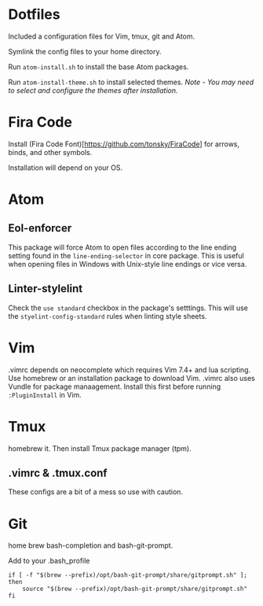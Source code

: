 # Dotfiles

Included a configuration files for Vim, tmux, git and Atom.

Symlink the config files to your home directory.

Run `atom-install.sh` to install the base Atom packages.

Run `atom-install-theme.sh` to install selected themes. *Note - You may need to select and configure the themes after installation.*

# Fira Code
Install (Fira Code Font)[https://github.com/tonsky/FiraCode] for arrows, binds, and other symbols.

Installation will depend on your OS.

# Atom
## Eol-enforcer 
This package will force Atom to open files according to the line ending setting found in the `line-ending-selector` in core package. This is useful when opening files in Windows with Unix-style line endings or vice versa.

## Linter-stylelint
Check the `use standard` checkbox in the package's setttings. This will use the `styelint-config-standard` rules when linting style sheets.

# Vim
.vimrc depends on neocomplete which requires Vim 7.4+ and lua scripting. Use homebrew or an installation package to download Vim.
.vimrc also uses Vundle for package manaagement. Install this first before running `:PluginInstall` in Vim.

# Tmux
homebrew it. Then install Tmux package manager (tpm).

## .vimrc & .tmux.conf
These configs are a bit of a mess so use with caution.

# Git
home brew bash-completion and bash-git-prompt. 

Add to your .bash_profile 
```
if [ -f "$(brew --prefix)/opt/bash-git-prompt/share/gitprompt.sh" ]; then
    source "$(brew --prefix)/opt/bash-git-prompt/share/gitprompt.sh"
fi
```
